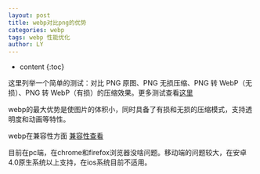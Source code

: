 ```yaml
---
layout: post
title: webp对比png的优势
categories: webp
tags: webp 性能优化
author: LY
---
```


* content
{:toc}  

这里列举一个简单的测试：对比 PNG 原图、PNG 无损压缩、PNG 转 WebP（无损）、PNG 转 WebP（有损）的压缩效果。更多测试查看[这里](https://isparta.github.io/compare-webp/index.html#4112235533)

webp的最大优势是使图片的体积小，同时具备了有损和无损的压缩模式，支持透明度和动画等特性。

webp在兼容性方面
[兼容性查看](//caniuse.com/#search=webp)

目前在pc端，在chrome和firefox浏览器没啥问题。移动端的问题较大，在安卓4.0原生系统以上支持，在ios系统目前不适用。